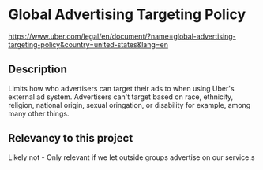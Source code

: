 # Global Advertising Targeting Policy

https://www.uber.com/legal/en/document/?name=global-advertising-targeting-policy&country=united-states&lang=en

## Description

Limits how who advertisers can target their ads to when using Uber's external ad system. Advertisers can't target based on race, ethnicity, religion, national origin, sexual oringation, or disability for example, among many other things.

## Relevancy to this project

Likely not - Only relevant if we let outside groups advertise on our service.s